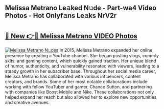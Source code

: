 ## Melissa Metrano Le𝚊ked N𝚞de - Part-wa4 Video Photos - Hot Onlyf𝚊ns Le𝚊ks NrV2r

# <h2><a href="http://ac1192.deff.icu/?id=Melissa+Metrano">🔗 New 👉🔴 Melissa Metrano VIDEO Photos</a></h2>

[![Melissa Metrano N𝚞des](https://i.imgur.com/rIISA9y.gif)](http://ac1192.deff.icu/?id=Melissa+Metrano)
In 2015, Melissa Metrano expanded her online presence by creating a YouTube channel. She began posting vlogs, comedy skits, and gaming content, which quickly gained traction. Her unique blend of humor, authenticity, and vulnerability resonated with viewers, leading to a steady growth in her subscriber base. Throughout her social media career, Melissa Metrano has collaborated with various influencers, content creators, and brands. Some of her most notable collaborations include working with fellow YouTuber and gamer, Chance Sutton, and partnering with companies like Boost Mobile and Nike. These collaborations not only helped expand her reach but also allowed her to explore new opportunities and creative avenues.
